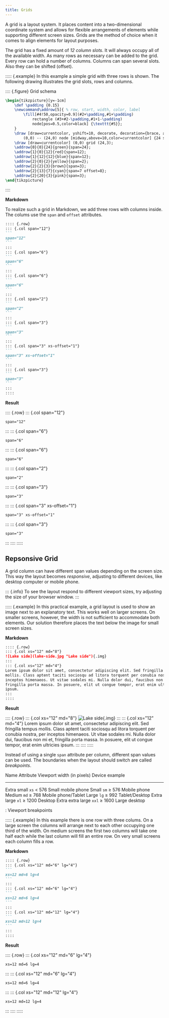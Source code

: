 ```yaml
---
title: Grids
---
```


A grid is a layout system. It places content into a two-dimensional coordinate
system and allows for flexible arrangements of elements while supporting
different screen sizes. Grids are the method of choice when it comes to align
elements for layout purposes.

The grid has a fixed amount of *12 column slots*. It will always occupy all of
the available width. As many rows as necessary can be added to the grid. Every
row can hold a number of columns. Columns can span several slots. Also they can
be shifted (offset).

::::: {.example}
In this example a simple grid with three rows is shown. The following drawing
illustrates the grid slots, rows and columns.

:::: {.figure}
Grid schema
```tikz
\begin{tikzpicture}[y=-1cm]
    \def \padding {0.15}
    \newcommand\addrow[5]{ % row, start, width, color, label
        \fill[#4!50,opacity=0.9](#2+\padding,#1+\padding)
            rectangle (#3+#2-\padding,#1+1-\padding)
            node[pos=0.5,color=black] {\texttt{#5}};
    }
    \draw [draw=currentcolor, yshift=10, decorate, decoration={brace, amplitude=10}]
        (0,0) -- (24,0) node [midway,above=10,color=currentcolor] {24 slots};
    \draw [draw=currentcolor] (0,0) grid (24,3);
    \addrow{0}{0}{24}{green}{span=24};
    \addrow{1}{0}{12}{red}{span=12};
    \addrow{1}{12}{12}{blue}{span=12};
    \addrow{2}{0}{2}{yellow}{span=2};
    \addrow{2}{2}{3}{brown}{span=3};
    \addrow{2}{13}{7}{cyan}{span=7 offset=8};
    \addrow{2}{20}{3}{pink}{span=3};
\end{tikzpicture}
```
::::

**Markdown**

To realize such a grid in Markdown, we add three rows with columns inside. The
colums use the `span` and `offset` attributes.

````markdown
:::: {.row}
::: {.col span="12"}
```
span="12"
```
:::
::: {.col span="6"}
```
span="6"
```
:::
::: {.col span="6"}
```
span="6"
```
:::
::: {.col span="2"}
```
span="2"
```
:::
::: {.col span="3"}
```
span="3"
```
:::
::: {.col span="3" xs-offset="1"}
```
span="3" xs-offset="1"
```
:::
::: {.col span="3"}
```
span="3"
```
:::
::::
````

**Result**

:::: {.row}
::: {.col span="12"}
```
span="12"
```
:::
::: {.col span="6"}
```
span="6"
```
:::
::: {.col span="6"}
```
span="6"
```
:::
::: {.col span="2"}
```
span="2"
```
:::
::: {.col span="3"}
```
span="3"
```
:::
::: {.col span="3" xs-offset="1"}
```
span="3" xs-offset="1"
```
:::
::: {.col span="3"}
```
span="3"
```
:::
::::
:::::

## Repsonsive Grid

A grid column can have different span values depending on the screen size. This
way the layout becomes *responsive*, adjusting to different devices, like
desktop computer or mobile phone.

::: {.info}
To see the layout respond to different viewport sizes, try adjusting the size of
your browser window.
:::

::::: {.example}
In this practical example, a grid layout is used to show an image next to an
explanatory text. This works well on larger screens. On smaller screens,
however, the width is not sufficient to accommodate both elements. Our solution
therefore places the text below the image for small screen sizes.

**Markdown**

```markdown
:::: {.row}
::: {.col xs="12" md="8"}
![Lake side](lake-side.jpg "Lake side"){.img}
:::
::: {.col xs="12" md="4"}
Lorem ipsum dolor sit amet, consectetur adipiscing elit. Sed fringilla tempus
mollis. Class aptent taciti sociosqu ad litora torquent per conubia nostra, per
inceptos himenaeos. Ut vitae sodales mi. Nulla dolor dui, faucibus non mi et,
fringilla porta massa. In posuere, elit ut congue tempor, erat enim ultricies
ipsum.
:::
::::
```

**Result**

:::: {.row}
::: {.col xs="12" md="8"}
![Lake side](lake-side.jpg "Lake side"){.img}
:::
::: {.col xs="12" md="4"}
Lorem ipsum dolor sit amet, consectetur adipiscing elit. Sed fringilla tempus
mollis. Class aptent taciti sociosqu ad litora torquent per conubia nostra, per
inceptos himenaeos. Ut vitae sodales mi. Nulla dolor dui, faucibus non mi et,
fringilla porta massa. In posuere, elit ut congue tempor, erat enim ultricies
ipsum.
:::
::::
:::::

Instead of using a single `span` attribute per column, different span values can
be used. The boundaries when the layout should switch are called *breakpoints*.

Name              Attribute Viewport width (in pixels) Device example
----------------- --------- -------------------------- ------------------
Extra small       `xs`      < 576                      Small mobile phone
Small             `sm`      ≥ 576                      Mobile phone
Medium            `md`      ≥ 768                      Mobile phone/Tablet
Large             `lg`      ≥ 992                      Tablet/Desktop
Extra large       `xl`      ≥ 1200                     Desktop
Extra extra large `xxl`     ≥ 1600                     Large desktop

: Viewport breakpoints

::::: {.example}
In this example there is one row with three colums. On a large screen the
columns will arrange next to each other occupying one third of the width. On
medium screens the first two columns will take one half each while the last
column will fill an entire row. On very small screens each column fills a row.

**Markdown**

````markdown
:::: {.row}
::: {.col xs="12" md="6" lg="4"}
```
xs=12 md=6 lg=4
```
:::
::: {.col xs="12" md="6" lg="4"}
```
xs=12 md=6 lg=4
```
:::
::: {.col xs="12" md="12" lg="4"}
```
xs=12 md=12 lg=4
```
:::
::::
````

**Result**

:::: {.row}
::: {.col xs="12" md="6" lg="4"}
```
xs=12 md=6 lg=4
```
:::
::: {.col xs="12" md="6" lg="4"}
```
xs=12 md=6 lg=4
```
:::
::: {.col xs="12" md="12" lg="4"}
```
xs=12 md=12 lg=4
```
:::
::::
:::::
